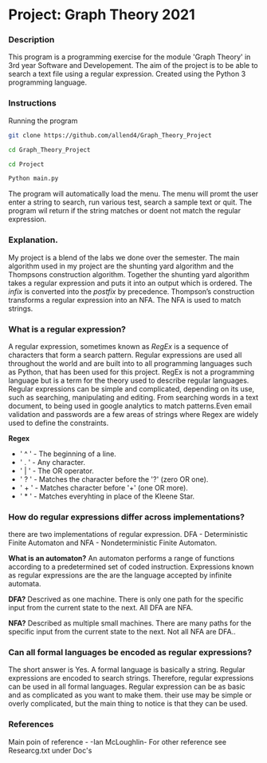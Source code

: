 # Project: Graph Theory 2021

### Description
This program is a programming exercise for the module 'Graph Theory' in 3rd year Software and Developement. The aim of the project is to be able to search a text file using a regular expression. Created using the Python 3 programming language.

### Instructions
Running the program
```bash
git clone https://github.com/allend4/Graph_Theory_Project
```
```bash
cd Graph_Theory_Project
```
```bash
cd Project
```
```bash
Python main.py
```

The program will automatically load the menu.
The menu will promt the user enter a string to search, run various test, search a sample text or quit. 
The program wil return if the string matches or doent not match the regular expression.

### Explanation.
My project is a blend of the labs we done over the semester. The main algorithm used in my project are the shunting yard algorithm and the Thompsons construction algorithm.
Together the shunting yard algorithm takes a regular expression and puts  it into an output which is ordered. The *infix* is converted into the *postfix* by precedence. Thompson’s construction transforms a regular expression into an NFA. The NFA is used to match strings.

### What is a regular expression?
A regular expression, sometimes known as  *RegEx*  is a sequence of characters that form a search pattern. Regular expressions are used all throughout the world and are built into to all programming languages such as Python, that has been used for this project.
RegEx is not a programming language but is a term for the theory used to describe regular languages. Regular expressions can be simple and complicated, depending on its use, such as searching, manipulating and editing. From searching words in a text document, to being used in google analytics to match patterns.Even email validation and passwords are a few areas of strings where Regex are widely used to define the constraints.

**Regex**
- ' ^ ' - The beginning of a line.
- ' . ' - Any character.
- ' | ' - The OR operator.
- ' ? ' - Matches the character before the '?' (zero OR one).
- ' + ' - Matches character before '+' (one OR more).
- ' * ' - Matches everyhting in place of the Kleene Star.

### How do regular expressions differ across implementations?
there are two implementations of regular expression. DFA - Deterministic Finite Automaton and NFA - Nondeterministic Finite Automaton.

**What is an automaton?** An automaton performs a range of functions according to a predetermined set of coded instruction. Expressions known as regular expressions are the are the language accepted by infinite automata.

**DFA?** Descrived as one machine. There is only one path for the specific input from the current state to the next. All DFA are NFA.

**NFA?** Described as multiple small machines. There are many paths for the specific input from the current state to the next. Not all NFA are DFA..

### Can all formal languages be encoded as regular expressions?
The short answer is Yes. A formal language is basically a string. Regular expressions are encoded to search strings. Therefore, regular expressions can be used in all formal languages. Regular expression can be as basic and as complicated as you want to make them. their use may be simple or overly complicated, but the main thing to notice is that they can be used. 


### References
Main poin of reference - -Ian McLoughlin-
For other reference see Researcg.txt under Doc's

